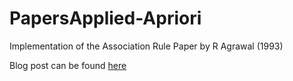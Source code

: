 # PapersApplied-Apriori

Implementation of the Association Rule Paper by R Agrawal (1993)


Blog post can be found [here](https://himati.bearblog.dev/papersapplied-mining-association-rules-between-sets-of-items-in-large-databases/)
